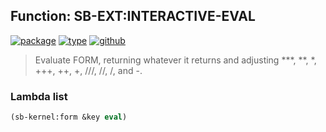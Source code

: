 ## Function: SB-EXT:INTERACTIVE-EVAL
[![package](https://img.shields.io/badge/Package-SB--EXT-5f9ea0.svg?style=social&colorA=999999)](../) [![type](https://img.shields.io/badge/Type-Function-5f9ea0.svg?style=social&colorA=999999)](../#function) [![github](https://img.shields.io/badge/GitHub-View_the_source-5f9ea0.svg?style=social&colorA=999999&logo=github)](https://github.com/sbcl/sbcl/blob/master/src/code/toplevel.lisp/) 

> Evaluate FORM, returning whatever it returns and adjusting ***, **, *,
> +++, ++, +, ///, //, /, and -.

### Lambda list
```cl
(sb-kernel:form &key eval)
```
